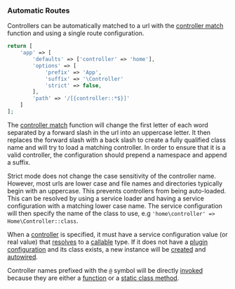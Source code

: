 ### Automatic Routes
Controllers can be automatically matched to a url with the [controller match](https://github.com/mvc5/mvc5/blob/master/src/Route/Match/Controller.php#L196) function and using a single route configuration.
```php
return [
    'app' => [
        'defaults' => ['controller' => 'home'],
        'options' => [
            'prefix' => 'App',
            'suffix' => '\Controller'
            'strict' => false,
        ],
        'path' => '/[{controller::*$}]'
    ]
];
```
The [controller match](https://github.com/mvc5/mvc5/blob/master/src/Route/Match/Controller.php#L196) function will change the first letter of each word separated by a forward slash in the url into an uppercase letter. It then replaces the forward slash with a back slash to create a fully qualified class name and will try to load a matching controller. In order to ensure that it is a valid controller, the configuration should prepend a namespace and append a suffix.

Strict mode does not change the case sensitivity of the controller name. However, most urls are lower case and file names and directories typically begin with an uppercase. This prevents controllers from being auto-loaded. This can be resolved by using a service loader and having a service configuration with a matching lower case name. The service configuration will then specify the name of the class to use, e.g <code>'home\controller' => Home\Controller::class</code>.

When a [controller](https://github.com/mvc5/mvc5/blob/master/src/Route/Route.php#L55) is specified, it must have a service configuration value (or real value) that [resolves](https://github.com/mvc5/mvc5/blob/master/src/Resolver/Resolver.php#L572) to a [callable](http://php.net/manual/en/language.types.callable.php) type. If it does not have a [plugin configuration](https://github.com/mvc5/mvc5/blob/master/config/service.php) and its class exists, a new instance will be [created](https://github.com/mvc5/mvc5/blob/master/src/Resolver/Build.php#L124) and [autowired](#autowiring).

Controller names prefixed with the [<code>@</code>](https://github.com/mvc5/mvc5/blob/master/src/Arg.php#L13) symbol will be directly [invoked](https://github.com/mvc5/mvc5/blob/master/src/Resolver/Resolver.php#L394) because they are either a [function](https://github.com/mvc5/mvc5/blob/master/src/Signal.php#L36) or a [static class method](https://github.com/mvc5/mvc5/blob/master/src/Signal.php#L32).
